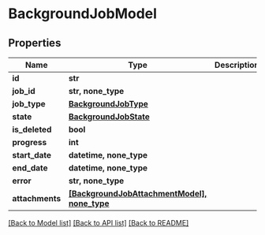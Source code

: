 # BackgroundJobModel


## Properties
Name | Type | Description | Notes
------------ | ------------- | ------------- | -------------
**id** | **str** |  | [optional] 
**job_id** | **str, none_type** |  | [optional] 
**job_type** | [**BackgroundJobType**](BackgroundJobType.md) |  | [optional] 
**state** | [**BackgroundJobState**](BackgroundJobState.md) |  | [optional] 
**is_deleted** | **bool** |  | [optional] 
**progress** | **int** |  | [optional] 
**start_date** | **datetime, none_type** |  | [optional] 
**end_date** | **datetime, none_type** |  | [optional] 
**error** | **str, none_type** |  | [optional] 
**attachments** | [**[BackgroundJobAttachmentModel], none_type**](BackgroundJobAttachmentModel.md) |  | [optional] 

[[Back to Model list]](../README.md#documentation-for-models) [[Back to API list]](../README.md#documentation-for-api-endpoints) [[Back to README]](../README.md)



